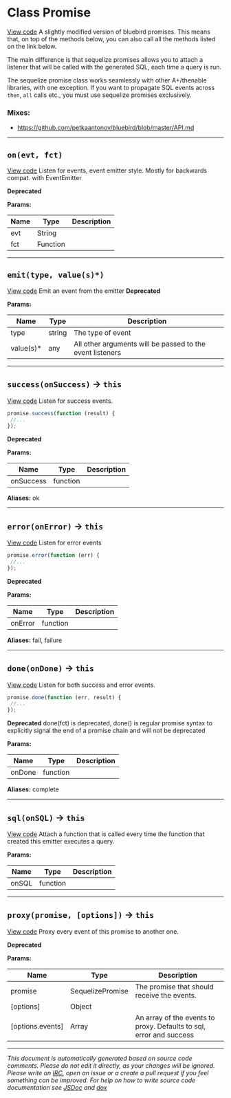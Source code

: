<a name="promise"></a>
# Class Promise
[View code](https://github.com/sequelize/sequelize/blob/cdd8c3be7961c58c1446cb4893939a2986db9876/lib/promise.js#L25)
A slightly modified version of bluebird promises. This means that, on top of the methods below, you can also call all the methods listed on the link below.

The main difference is that sequelize promises allows you to attach a listener that will be called with the generated SQL, each time a query is run.

The sequelize promise class works seamlessly with other A+/thenable libraries, with one exception.
If you want to propagate SQL events across `then`, `all` calls etc., you must use sequelize promises exclusively.

### Mixes:
* https://github.com/petkaantonov/bluebird/blob/master/API.md

***

<a name="on"></a>
## `on(evt, fct)`
[View code](https://github.com/sequelize/sequelize/blob/cdd8c3be7961c58c1446cb4893939a2986db9876/lib/promise.js#L110)
Listen for events, event emitter style. Mostly for backwards compat. with EventEmitter

**Deprecated** 

**Params:**

| Name | Type | Description |
| ---- | ---- | ----------- |
| evt | String |  |
| fct | Function |  |


***

<a name="emit"></a>
## `emit(type, value(s)*)`
[View code](https://github.com/sequelize/sequelize/blob/cdd8c3be7961c58c1446cb4893939a2986db9876/lib/promise.js#L131)
Emit an event from the emitter
**Deprecated** 

**Params:**

| Name | Type | Description |
| ---- | ---- | ----------- |
| type | string | The type of event |
| value(s)* | any | All other arguments will be passed to the event listeners  |


***

<a name="success"></a>
## `success(onSuccess)` -> `this`
[View code](https://github.com/sequelize/sequelize/blob/cdd8c3be7961c58c1446cb4893939a2986db9876/lib/promise.js#L169)
Listen for success events.

```js
promise.success(function (result) {
 //...
});
```

**Deprecated** 

**Params:**

| Name | Type | Description |
| ---- | ---- | ----------- |
| onSuccess | function |  |

__Aliases:__ ok

***

<a name="error"></a>
## `error(onError)` -> `this`
[View code](https://github.com/sequelize/sequelize/blob/cdd8c3be7961c58c1446cb4893939a2986db9876/lib/promise.js#L196)
Listen for error events

```js
promise.error(function (err) {
 //...
});
```

**Deprecated** 

**Params:**

| Name | Type | Description |
| ---- | ---- | ----------- |
| onError | function |  |

__Aliases:__ fail, failure

***

<a name="done"></a>
## `done(onDone)` -> `this`
[View code](https://github.com/sequelize/sequelize/blob/cdd8c3be7961c58c1446cb4893939a2986db9876/lib/promise.js#L219)
Listen for both success and error events.

```js
promise.done(function (err, result) {
 //...
});
```

**Deprecated** done(fct) is deprecated, done() is regular promise syntax to explicitly signal the end of a promise chain and will not be deprecated

**Params:**

| Name | Type | Description |
| ---- | ---- | ----------- |
| onDone | function |  |

__Aliases:__ complete

***

<a name="sql"></a>
## `sql(onSQL)` -> `this`
[View code](https://github.com/sequelize/sequelize/blob/cdd8c3be7961c58c1446cb4893939a2986db9876/lib/promise.js#L244)
Attach a function that is called every time the function that created this emitter executes a query.

**Params:**

| Name | Type | Description |
| ---- | ---- | ----------- |
| onSQL | function |  |


***

<a name="proxy"></a>
## `proxy(promise, [options])` -> `this`
[View code](https://github.com/sequelize/sequelize/blob/cdd8c3be7961c58c1446cb4893939a2986db9876/lib/promise.js#L259)
Proxy every event of this promise to another one.

**Deprecated** 

**Params:**

| Name | Type | Description |
| ---- | ---- | ----------- |
| promise | SequelizePromise | The promise that should receive the events. |
| [options] | Object |  |
| [options.events] | Array | An array of the events to proxy. Defaults to sql, error and success |


***

_This document is automatically generated based on source code comments. Please do not edit it directly, as your changes will be ignored. Please write on <a href="irc://irc.freenode.net/#sequelizejs">IRC</a>, open an issue or a create a pull request if you feel something can be improved. For help on how to write source code documentation see [JSDoc](http://usejsdoc.org) and [dox](https://github.com/tj/dox)_
